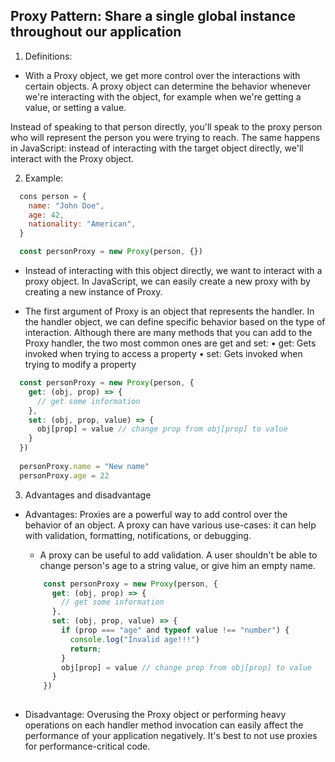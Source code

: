 <h2>Proxy Pattern: Share a single global instance throughout our application</h2>

1. Definitions:
- With a Proxy object, we get more control over the interactions with certain objects. A proxy object can determine the behavior whenever we're interacting with the object, for example when we're getting a value, or setting a value.

Instead of speaking to that person directly, you'll speak to the proxy person who will represent the person you were trying to reach. The same happens in JavaScript: instead of interacting with the target object directly, we'll interact with the Proxy object.


2. Example:

```js
  cons person = {
    name: "John Doe",
    age: 42,
    nationality: "American",
  }

  const personProxy = new Proxy(person, {})
```
- Instead of interacting with this object directly, we want to interact with a proxy object. In JavaScript, we can easily create a new proxy with by creating a new instance of Proxy.

- The first argument of Proxy is an object that represents the handler. In the handler object, we can define specific behavior based on the type of interaction. Although there are many methods that you can add to the Proxy handler, the two most common ones are get and set:
  • get: Gets invoked when trying to access a property 
  • set: Gets invoked when trying to modify a property

```js
  const personProxy = new Proxy(person, {
    get: (obj, prop) => {
      // get some information
    },
    set: (obj, prop, value) => {
      obj[prop] = value // change prop from obj[prop] to value
    }
  })
  
  personProxy.name = "New name"
  personProxy.age = 22
```

3. Advantages and disadvantage

- Advantages: Proxies are a powerful way to add control over the behavior of an object. A proxy can have various use-cases: it can help with validation, formatting, notifications, or debugging.

  * A proxy can be useful to add validation. A user shouldn't be able to change person's age to a string value, or give him an empty name.
  ```js
      const personProxy = new Proxy(person, {
        get: (obj, prop) => {
          // get some information
        },
        set: (obj, prop, value) => {
          if (prop === "age" and typeof value !== "number") {
            console.log("Invalid age!!!")
            return;
          }
          obj[prop] = value // change prop from obj[prop] to value
        }
      })
      
  ```

- Disadvantage: Overusing the Proxy object or performing heavy operations on
each handler method invocation can easily affect the performance of your application negatively. It's best to not use proxies for performance-critical code.